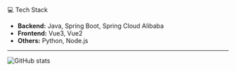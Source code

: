 

💻 Tech Stack  
- **Backend:** Java, Spring Boot, Spring Cloud Alibaba  
- **Frontend:** Vue3, Vue2  
- **Others:** Python, Node.js  

---

![GitHub stats](https://github-readme-stats.vercel.app/api?username=你的用户名&show_icons=true&theme=transparent&hide_border=true)
